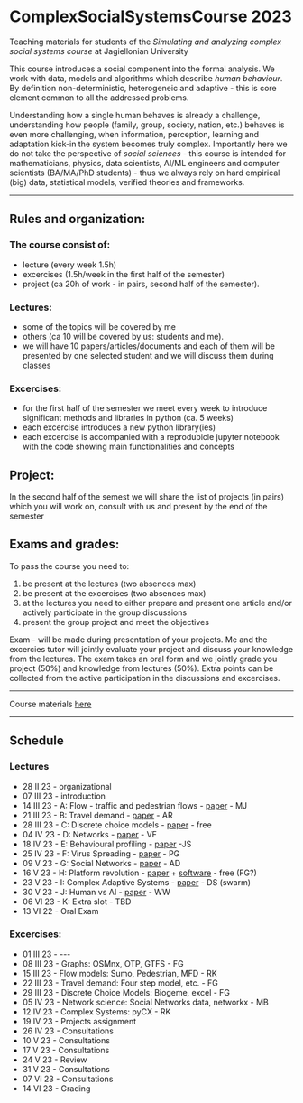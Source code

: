 # ComplexSocialSystemsCourse 2023

Teaching materials for students of the _Simulating and analyzing complex social systems course_ at Jagiellonian University

This course introduces a social component into the formal analysis. We work with data, models and algorithms which describe _human behaviour_. By definition non-deterministic, heterogeneic and adaptive - this is core element common to all the addressed problems. 

Understanding how a single human behaves is already a challenge, understanding how people (family, group, society, nation, etc.) behaves is even more challenging, when information, perception, learning and adaptation kick-in the system becomes truly complex. Importantly here we do not take the perspective of _social sciences_ - this course is intended for mathematicians, physics, data scientists, AI/ML engineers and computer scientists (BA/MA/PhD students) - thus we always rely on hard empirical (big) data, statistical models, verified theories and frameworks.



---

## Rules and organization:

### The course consist of:
* lecture (every week 1.5h)
* excercises (1.5h/week in the first half of the semester)
* project (ca 20h of work - in pairs, second half of the semester).

### Lectures:

* some of the topics will be covered by me
* others (ca 10 will be covered by us: students and me).
* we will have 10 papers/articles/documents and each of them will be presented by one selected student and we will discuss them during classes



### Excercises:

* for the first half of the semester we meet every week to introduce significant methods and libraries in python (ca. 5 weeks)
* each excercise introduces a new python library(ies)
* each excercise is accompanied with a reprodubicle jupyter notebook with the code showing main functionalities and concepts

## Project:

In the second half of the semest we will share the list of projects (in pairs) which you will work on, consult with us and present by the end of the semester

## Exams and grades:

To pass the course you need to:
1. be present at the lectures (two absences max) 
2. be present at the excercises (two absences max)
3. at the lectures you need to either prepare and present one article and/or actively participate in the group discussions
4. present the group project and meet the objectives

Exam - will be made during presentation of your projects. Me and the excercies tutor will jointly evaluate your project and discuss your knowledge from the lectures. The exam takes an oral form and we jointly grade you project (50%) and knowledge from lectures (50%). Extra points can be collected from the active participation in the discussions and excercises.

---

Course materials [here](https://github.com/RafalKucharskiPK/ComplexSocialSystemsCourse/blob/main/Course.ipynb)

----

## Schedule

### Lectures

* 28 II 23 - organizational
* 07 III 23 - introduction
* 14 III 23 - A: Flow - traffic and pedestrian flows - [paper](https://github.com/RafalKucharskiPK/ComplexSocialSystemsCourse/blob/main/papers/helbing_pedestrians.pdf) - MJ
* 21 III 23 - B: Travel demand - [paper](https://github.com/RafalKucharskiPK/ComplexSocialSystemsCourse/blob/main/papers/gonzales_mobility.pdf) - AR
* 28 III 23 - C: Discrete choice models - [paper](https://github.com/RafalKucharskiPK/ComplexSocialSystemsCourse/blob/main/papers/train_logit.pdf) - free 
* 04 IV 23 - D: Networks - [paper](http://networksciencebook.com/chapter/2) - VF
* 18 IV 23 - E: Behavioural profiling - [paper](/papers/kosinski.pdf) -JS
* 25 IV 23 - F: Virus Spreading - [paper](http://networksciencebook.com/chapter/10) - PG
* 09 V 23 - G: Social Networks - [paper](/papers/fake.pdf) - AD
* 16 V 23 - H: Platform revolution - [paper](https://arxiv.org/abs/2011.12827) + [software](https://github.com/RafalKucharskiPK/MaaSSim/)  - free (FG?)
* 23 V 23 - I: Complex Adaptive Systems - [paper](/papers/animal_collective_behaviour.pdf) - DS (swarm)
* 30 V 23 - J: Human vs AI - [paper](/papers/starcraft.pdf) - WW
* 06 VI 23 - K: Extra slot - TBD
* 13 VI 22 - Oral Exam

### Excercises:

* 01 III 23 - ---
* 08 III 23 - Graphs: OSMnx, OTP, GTFS - FG
* 15 III 23 - Flow models: Sumo, Pedestrian, MFD - RK
* 22 III 23 - Travel demand: Four step model, etc. - FG
* 29 III 23 - Discrete Choice Models: Biogeme, excel - FG
* 05 IV 23 - Network science: Social Networks data, networkx - MB
* 12 IV 23 - Complex Systems: pyCX - RK
* 19 IV 23 - Projects assignment
* 26 IV 23 - Consultations
* 10 V 23 - Consultations
* 17 V 23 - Consultations
* 24 V 23 - Review
* 31 V 23 - Consultations
* 07 VI 23 - Consultations
* 14 VI 23 - Grading
